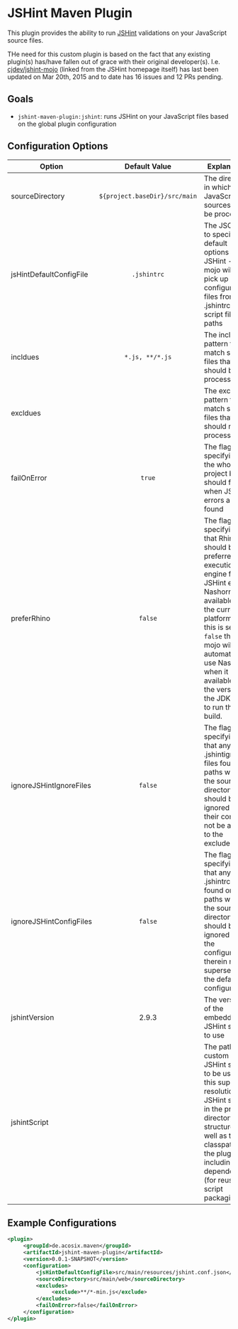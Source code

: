 # JSHint Maven Plugin

This plugin provides the ability to run [JSHint](http://www.jshint.com) validations on your JavaScript source files.

THe need for this custom plugin is based on the fact that any existing plugin(s) has/have fallen out of grace with their original developer(s). I.e. [cjdev/jshint-mojo](https://github.com/cjdev/jshint-mojo) (linked from the JSHint homepage itself) has last been updated on Mar 20th, 2015 and to date has 16 issues and 12 PRs pending.

## Goals
* `jshint-maven-plugin:jshint`: runs JSHint on your JavaScript files based on the global plugin configuration

## Configuration Options

| Option          | Default Value                 | Explanation  |
| --------------- | :---------------------------: | ------------ |
| sourceDirectory | `${project.baseDir}/src/main` | The directory in which JavaScript sources will be processed |
| jsHintDefaultConfigFile | `.jshintrc`   | The JSON file to specify default options to JSHint - the mojo will also pick up configuration files from .jshintrc on script file paths |
| incldues        | `*.js, **/*.js`             | The inclusion pattern to match script files that should be processed |
| excldues        |                               | The exclusion pattern to match script files that should not be processed |
| failOnError     | `true`                       | The flag specifying if the whole project build should fail when JSHint errors are found |
| preferRhino     | `false`                       | The flag specifying that Rhino should be the preferred execution engine for JSHint even if Nashorn is available on the current platform. If this is set to `false` the mojo will automatically use Nashorn when it is available in the version of the JDK used to run the build. |
| ignoreJSHintIgnoreFiles | `false`                       | The flag specifying that any .jshintignore files found on paths within the source directory should be ignored and their contents not be added to the excludes list |
| ignoreJSHintConfigFiles | `false`                       | The flag specifying that any .jshintrc files found on paths within the source directory should be ignored and the configuration therein not supersede the default configuration |
| jshintVersion   | 2.9.3                         | The version of the embedded JSHint script to use |
| jshintScript    |                               | The path to a custom JSHint script to be used - this supports resolution of JSHint scripts in the projects directory structure as well as the classpath of the plugin including any dependencies (for reusable script packaging) |


## Example Configurations

```xml
<plugin>
     <groupId>de.acosix.maven</groupId>
     <artifactId>jshint-maven-plugin</artifactId>
     <version>0.0.1-SNAPSHOT</version>
     <configuration>
         <jsHintDefaultConfigFile>src/main/resources/jshint.conf.json</jsHintDefaultConfigFile>
         <sourceDirectory>src/main/web</sourceDirectory>
         <excludes>
              <exclude>**/*-min.js</exclude>
         </excludes>
         <failOnError>false</failOnError>
     </configuration>
</plugin>
```